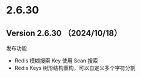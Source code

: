 # 2.6.30

## Version 2.6.30 （2024/10/18）

发布功能

* Redis 模糊搜索 Key 使用 Scan 搜索
* Redis Keys 树形结构重构，可以自定义多个字符分割
